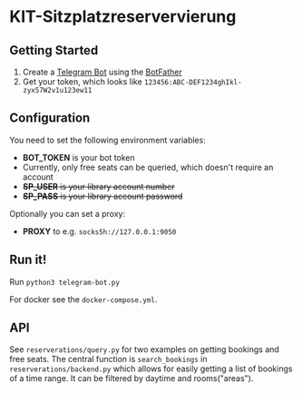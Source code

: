 # KIT-Sitzplatzreservervierung

## Getting Started

1. Create a [Telegram Bot](https://core.telegram.org/bots) using the [BotFather](https://t.me/botfather)
2. Get your token, which looks like `123456:ABC-DEF1234ghIkl-zyx57W2v1u123ew11`

## Configuration
You need to set the following environment variables:
- **BOT_TOKEN** is your bot token
- Currently, only free seats can be queried, which doesn't require an account
- ~~**SP_USER** is your library account number~~
- ~~**SP_PASS** is your library account password~~

Optionally you can set a proxy:
- **PROXY** to e.g. `socks5h://127.0.0.1:9050`

## Run it!
Run `python3 telegram-bot.py`

For docker see the `docker-compose.yml`.

## API
See `reserverations/query.py` for two examples on getting bookings and free seats.
The central function is `search_bookings` in `reserverations/backend.py` which allows for easily getting a list of bookings of a time range. It can be filtered by daytime and rooms("areas").
